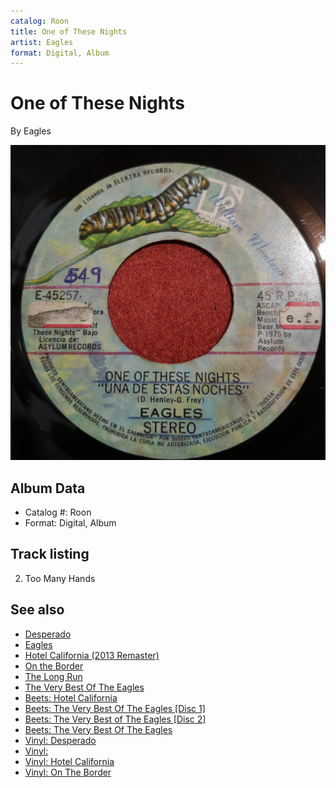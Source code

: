 ```yaml
---
catalog: Roon
title: One of These Nights
artist: Eagles
format: Digital, Album
---
```


# One of These Nights

By Eagles

![](../../assets/albumcovers/Eagles-One_of_These_Nights.png)

## Album Data

- Catalog #: Roon
- Format: Digital, Album


## Track listing


2. Too Many Hands


## See also

- [Desperado](Desperado.md)
- [Eagles](Eagles.md)
- [Hotel California (2013 Remaster)](Hotel_California_2013_Remaster.md)
- [On the Border](On_the_Border.md)
- [The Long Run](The_Long_Run.md)
- [The Very Best Of The Eagles](The_Very_Best_Of_The_Eagles.md)
- [Beets: Hotel California](../../Beets/Eagles/Hotel_California.md)
- [Beets: The Very Best Of The Eagles [Disc 1]](../../Beets/Eagles/The_Very_Best_Of_The_Eagles_[Disc_1].md)
- [Beets: The Very Best of The Eagles [Disc 2]](../../Beets/Eagles/The_Very_Best_of_The_Eagles_[Disc_2].md)
- [Beets: The Very Best Of The Eagles](../../Beets/Eagles/The_Very_Best_Of_The_Eagles.md)
- [Vinyl: Desperado](../../Vinyl/Eagles/Desperado.md)
- [Vinyl: ](../../Vinyl/Eagles/Eagles.md)
- [Vinyl: Hotel California](../../Vinyl/Eagles/Hotel_California.md)
- [Vinyl: On The Border](../../Vinyl/Eagles/On_The_Border.md)
